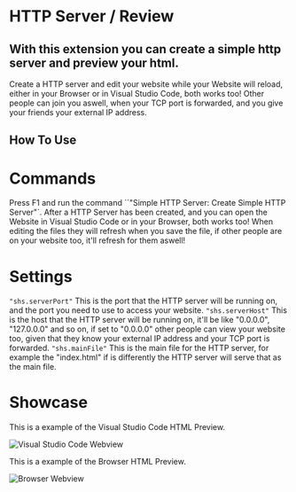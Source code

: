 

# HTTP Server / Review

## With this extension you can create a simple http server and preview your html.

Create a HTTP server and edit your website while your Website will reload, either in your Browser or in Visual Studio Code, both works too!
Other people can join you aswell, when your TCP port is forwarded, and you give your friends your external IP address.

## How To Use

# Commands
Press F1 and run the command ``"Simple HTTP Server: Create Simple HTTP Server"`.
After a HTTP Server has been created, and you can open the Website in Visual Studio Code or in your Browser, both works too!
When editing the files they will refresh when you save the file, if other people are on your website too, it'll refresh for them aswell!

# Settings

`"shs.serverPort"` This is the port that the HTTP server will be running on, and the port you need to use to access your website.
`"shs.serverHost"` This is the host that the HTTP server will be running on, it'll be like "0.0.0.0", "127.0.0.0" and so on, if set to "0.0.0.0" other people can view your website too, given that they know your external IP address and your TCP port is forwarded.
`"shs.mainFile"` This is the main file for the HTTP server, for example the "index.html" if is differently the HTTP server will serve that as the main file.

# Showcase

This is a example of the Visual Studio Code HTML Preview.

![Visual Studio Code Webview](https://i.imgur.com/63Z7gkn.gifv)

This is a example of the Browser HTML Preview.

![Browser Webview](https://i.imgur.com/dKUWYI8.gifv)

